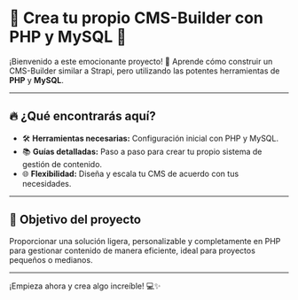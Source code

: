 
# 🌟 Crea tu propio CMS-Builder con PHP y MySQL 🚀  

¡Bienvenido a este emocionante proyecto! 🎉 Aprende cómo construir un CMS-Builder similar a Strapi, pero utilizando las potentes herramientas de **PHP** y **MySQL**.  

---

## 🔥 ¿Qué encontrarás aquí?  
- 🛠️ **Herramientas necesarias:** Configuración inicial con PHP y MySQL.  
- 📚 **Guías detalladas:** Paso a paso para crear tu propio sistema de gestión de contenido.  
- 🌐 **Flexibilidad:** Diseña y escala tu CMS de acuerdo con tus necesidades.  

---

## 🎯 Objetivo del proyecto  
Proporcionar una solución ligera, personalizable y completamente en PHP para gestionar contenido de manera eficiente, ideal para proyectos pequeños o medianos.  

---

¡Empieza ahora y crea algo increíble! 💻✨
